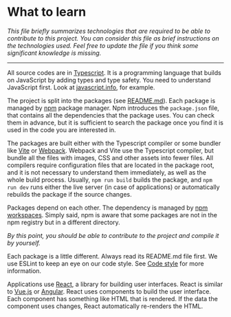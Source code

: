 # What to learn

_This file briefly summarizes technologies that are required to be able to contribute to this project. You can consider this file as brief instructions on the technologies used. Feel free to update the file if you think some significant knowledge is missing._

---

All source codes are in [Typescript](https://typescriptlang.org/). It is a programming language that builds on JavaScript by adding types and type safety. You need to understand JavaScript first. Look at [javascript.info](https://javascript.info/), for example.

The project is split into the packages (see [README.md](../README.md)). Each package is managed by [npm](https://www.npmjs.com/) package manager. Npm introduces the `package.json` file, that contains all the dependencies that the package uses. You can check them in advance, but it is sufficient to search the package once you find it is used in the code you are interested in.

The packages are built either with the Typescript compiler or some bundler like [Vite](https://vitejs.dev/) or [Webpack](https://webpack.js.org/). Webpack and Vite use the Typescript compiler, but bundle all the files with images, CSS and other assets into fewer files. All compilers require configuration files that are located in the package root, and it is not necessary to understand them immediately, as well as the whole build process. Usually, `npm run build` builds the package, and `npm run dev` runs either the live server (in case of applications) or automatically rebuilds the package if the source changes.

Packages depend on each other. The dependency is managed by [npm workspaces](https://docs.npmjs.com/cli/v7/using-npm/workspaces). Simply said, npm is aware that some packages are not in the npm registry but in a different directory.

_By this point, you should be able to contribute to the project and compile it by yourself._

Each package is a little different. Always read its README.md file first. We use ESLint to keep an eye on our code style. See [Code style](2022-02-06-code-style.md) for more information.

Applications use [React](https://reactjs.org/), a library for building user interfaces. React is similar to [Vue.js](https://vuejs.org/) or [Angular](https://angular.io/). React uses components to build the user interface. Each component has something like HTML that is rendered. If the data the component uses changes, React automatically re-renders the HTML.
